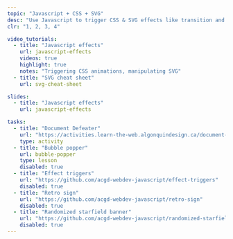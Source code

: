 ```yaml
---
topic: "Javascript + CSS + SVG"
desc: "Use Javascript to trigger CSS & SVG effects like transition and animations."
clr: "1, 2, 3, 4"

video_tutorials:
  - title: "Javascript effects"
    url: javascript-effects
    videos: true
    highlight: true
    notes: "Triggering CSS animations, manipulating SVG"
  - title: "SVG cheat sheet"
    url: svg-cheat-sheet

slides:
  - title: "Javascript effects"
    url: javascript-effects

tasks:
  - title: "Document Defeater"
    url: "https://activities.learn-the-web.algonquindesign.ca/document-defeater/"
    type: activity
  - title: "Bubble popper"
    url: bubble-popper
    type: lesson
    disabled: true
  - title: "Effect triggers"
    url: "https://github.com/acgd-webdev-javascript/effect-triggers"
    disabled: true
  - title: "Retro sign"
    url: "https://github.com/acgd-webdev-javascript/retro-sign"
    disabled: true
  - title: "Randomized starfield banner"
    url: "https://github.com/acgd-webdev-javascript/randomized-starfield-banner"
    disabled: true
---
```

